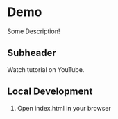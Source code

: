 # Demo

Some Description!

## Subheader

Watch tutorial on YouTube.


## Local Development

1. Open index.html in your browser